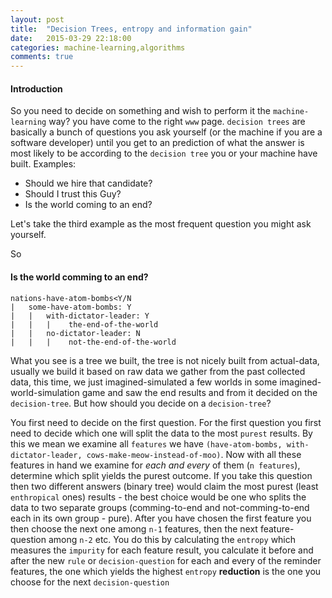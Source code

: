 ```yaml
---
layout: post
title:  "Decision Trees, entropy and information gain"
date:   2015-03-29 22:18:00
categories: machine-learning,algorithms
comments: true
---
```

#### Introduction
So you need to decide on something and wish to perform it the `machine-learning` way? you have come to the right `www` page.  `decision trees` are basically a bunch of questions you ask yourself (or the machine if you are a software developer) until you get to an prediction of what the answer is most likely to be according to the `decision tree` you or your machine have built.  Examples:
  
* Should we hire that candidate?
* Should I trust this Guy?
* Is the world coming to an end?

Let's take the third example as the most frequent question you might ask yourself.

So

#### Is the world comming to an end?

    nations-have-atom-bombs<Y/N
    |   some-have-atom-bombs: Y
    |   |   with-dictator-leader: Y
    |   |   |    the-end-of-the-world
    |   |   no-dictator-leader: N
    |   |   |    not-the-end-of-the-world

What you see is a tree we built, the tree is not nicely built from actual-data, usually we build it based on raw data we gather from the past collected data, this time, we just imagined-simulated a few worlds in some imagined-world-simulation game and saw the end results and from it decided on the `decision-tree`.
But how should you decide on a `decision-tree`?

You first need to decide on the first question.  For the first question you first need to decide which one will split the data to the most `purest` results.  By this we mean we examine all `features` we have `(have-atom-bombs, with-dictator-leader, cows-make-meow-instead-of-moo)`.  Now with all these features in hand we examine for *each and every* of them (`n features`), determine which split yields the purest outcome.  If you take this question then two different answers (binary tree) would claim the most purest (least `enthropical` ones) results - the best choice would be one who splits the data to two separate groups (comming-to-end and not-comming-to-end each in its own group - pure).  After you have chosen the first feature you then choose the next one among `n-1` features, then the next feature-question among `n-2` etc.
 You do this by calculating the `entropy` which measures the `impurity` for each feature result, you calculate it before and after the new `rule` or `decision-question` for each and every of the reminder features, the one which yields the highest `entropy` **reduction** is the one you choose for the next `decision-question`